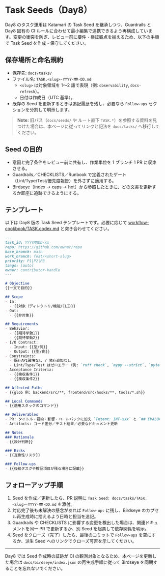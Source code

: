 # Task Seeds（Day8）

Day8 のタスク運用は Katamari の Task Seed を継承しつつ、Guardrails と Day8 固有の CI ルールに合わせて最小編集で連携できるよう再構成しています。変更の衝突を防ぎ、レビュー前に要件・検証観点を揃えるため、以下の手順で Task Seed を作成・保守してください。

## 保存場所と命名規約
- 保存先: `docs/tasks/`
- ファイル名: `TASK.<slug>-YYYY-MM-DD.md`
  - `<slug>` は対象領域を 1〜2 語で表現（例: `observability`, `docs-refresh`）。
  - 日付は作成日（UTC 基準）。
- 既存の Seed を更新するときは追記履歴を残し、必要なら `Follow-ups` セクションを分割して明示します。

> **Note:** 旧パス（`docs/seeds/` や ルート直下 `TASK.*`）を参照する資料を見つけた場合は、本ページに従ってリンクと記法を `docs/tasks/` へ移行してください。

## Seed の目的
- 意図と完了条件をレビュー前に共有し、作業単位を 1 ブランチ 1 PR に収束させる。
- Guardrails／CHECKLISTS／Runbook で定義されたゲート（Lint/Type/Test/優先度報告）を外さずに適用する。
- Birdseye（index → caps → hot）から参照したときに、どの文書を更新するか即座に追跡できるようにする。

## テンプレート
以下は Day8 版の Task Seed テンプレートです。必要に応じて [workflow-cookbook/TASK.codex.md](../workflow-cookbook/TASK.codex.md) と突き合わせてください。

```markdown
---
task_id: YYYYMMDD-xx
repo: https://github.com/owner/repo
base_branch: main
work_branch: feat/<short-slug>
priority: P1|P2|P3
langs: [auto]
owner: contributor-handle
---

# Objective
{{一文で目的}}

## Scope
- In:
  - {{対象（ディレクトリ/機能/CLI）}}
- Out:
  - {{非対象}}

## Requirements
- Behavior:
  - {{期待挙動1}}
  - {{期待挙動2}}
- I/O Contract:
  - Input: {{型/例}}
  - Output: {{型/例}}
- Constraints:
  - 既存API破壊なし / 依存追加なし
  - Lint/Type/Test はゼロエラー（例: `ruff check`, `mypy --strict`, `pytest -q`）
- Acceptance Criteria:
  - {{検収条件1}}
  - {{検収条件2}}

## Affected Paths
- {{glob 例: backend/src/**, frontend/src/hooks/**, tools/*.sh}}

## Local Commands
- {{適用スタックのコマンド}}

## Deliverables
- PR: タイトル・要約・影響・ロールバックに加え `Intent: INT-xxx` と `## EVALUATION` を明記
- Artifacts: コード差分／テスト結果／必要なドキュメント更新

## Notes
### Rationale
- {{設計判断}}

### Risks
- {{互換性リスク}}

### Follow-ups
- {{後続タスクや検証項目が残る場合に記載}}
```

## フォローアップ手順
1. Seed を作成／更新したら、PR 説明に `Task Seed: docs/tasks/TASK.<slug>-YYYY-MM-DD.md` を添付。
2. 対応完了後も未解決の懸念があれば `Follow-ups` に残し、Birdseye のカプセル再生成時に拾えるよう日時と担当を追記。
3. Guardrails や CHECKLISTS に影響する変更を検出した場合は、関連ドキュメントを同一 PR で更新するか、別 Seed を起票して依存関係を明示。
4. Seed をクローズ（完了）したら、最後のコミットで `Follow-ups` を空にするか、派生 Seed へのリンクでクローズ可否を示してください。

---
Day8 では Seed 作成時の証跡が CI の観測対象となるため、本ページを更新した場合は `docs/birdseye/index.json` の再生成手順に従って Birdseye を同期することを忘れないでください。
